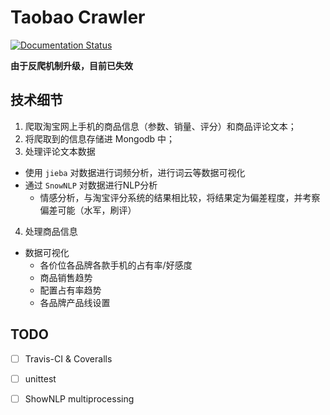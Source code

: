 # Taobao Crawler

[![Documentation Status](https://readthedocs.org/projects/taobao-crawler/badge/?version=latest)](http://taobao-crawler.readthedocs.io/)

**由于反爬机制升级，目前已失效**

## 技术细节
1. 爬取淘宝网上手机的商品信息（参数、销量、评分）和商品评论文本；
2. 将爬取到的信息存储进 Mongodb 中；
3. 处理评论文本数据
  * 使用 `jieba` 对数据进行词频分析，进行词云等数据可视化
  * 通过 `SnowNLP` 对数据进行NLP分析
    - 情感分析，与淘宝评分系统的结果相比较，将结果定为偏差程度，并考察偏差可能（水军，刷评）
4. 处理商品信息
  * 数据可视化
    - 各价位各品牌各款手机的占有率/好感度
    - 商品销售趋势
    - 配置占有率趋势
    - 各品牌产品线设置

## TODO

* [ ] Travis-CI & Coveralls
* [ ] unittest
* [ ] ShowNLP multiprocessing

